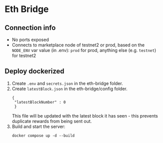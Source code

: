 # Eth Bridge

## Connection info
- No ports exposed
- Connects to marketplace node of testnet2 or prod, based on the `NODE_ENV` var value (in .env): `prod` for prod, anything else (e.g. `testnet`) for testnet2 

## Deploy dockerized

1. Create `.env` and `secrets.json` in the eth-bridge folder.
2. Create `latestBlock.json` in the eth-bridge/config folder.
   ```
   {
    "latestBlockNumber" : 0
    }   
   ```
   This file will be updated with the latest block it has seen - this prevents duplicate rewards from being sent out.   
3. Build and start the server:
    ```
    docker compose up -d --build
    ```
